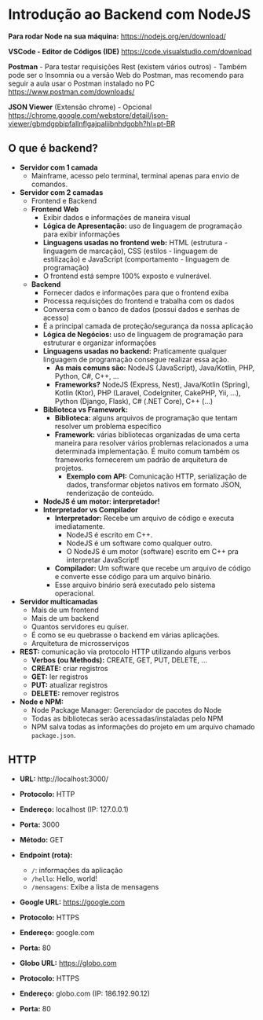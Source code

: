 # Introdução ao Backend com NodeJS

**Para rodar Node na sua máquina:**
https://nodejs.org/en/download/

**VSCode - Editor de Códigos (IDE)**
https://code.visualstudio.com/download

**Postman** - Para testar requisições Rest (existem vários outros) - Também pode ser o Insomnia ou a versão Web do Postman, mas recomendo para seguir a aula usar o Postman instalado no PC
https://www.postman.com/downloads/

**JSON Viewer** (Extensão chrome) - Opcional
https://chrome.google.com/webstore/detail/json-viewer/gbmdgpbipfallnflgajpaliibnhdgobh?hl=pt-BR

## O que é backend?

- **Servidor com 1 camada**
  - Mainframe, acesso pelo terminal, terminal apenas para envio de comandos.
- **Servidor com 2 camadas**
  - Frontend e Backend
  - **Frontend Web**
    - Exibir dados e informações de maneira visual
    - **Lógica de Apresentação:** uso de linguagem de programação para exibir informações
    - **Linguagens usadas no frontend web:** HTML (estrutura - linguagem de marcação), CSS (estilos - linguagem de estilização) e JavaScript (comportamento - linguagem de programação)
    - O frontend está sempre 100% exposto e vulnerável.
  - **Backend**
    - Fornecer dados e informações para que o frontend exiba
    - Processa requisições do frontend e trabalha com os dados
    - Conversa com o banco de dados (possui dados e senhas de acesso)
    - É a principal camada de proteção/segurança da nossa aplicação
    - **Lógica de Negócios:** uso de linguagem de programação para estruturar e organizar informações
    - **Linguagens usadas no backend:** Praticamente qualquer linguagem de programação consegue realizar essa ação.
      - **As mais comuns são:** NodeJS (JavaScript), Java/Kotlin, PHP, Python, C#, C++, ...
      - **Frameworks?** NodeJS (Express, Nest), Java/Kotlin (Spring), Kotlin (Ktor), PHP (Laravel, CodeIgniter, CakePHP, Yii, ...), Python (Django, Flask), C# (.NET Core), C++ (...)
    - **Biblioteca vs Framework:**
      - **Biblioteca:** alguns arquivos de programação que tentam resolver um problema específico
      - **Framework:** várias bibliotecas organizadas de uma certa maneira para resolver vários problemas relacionados a uma determinada implementação. É muito comum também os frameworks fornecerem um padrão de arquitetura de projetos.
        - **Exemplo com API:** Comunicação HTTP, serialização de dados, transformar objetos nativos em formato JSON, renderização de conteúdo.
    - **NodeJS é um motor: interpretador!**
    - **Interpretador vs Compilador**
      - **Interpretador:** Recebe um arquivo de código e executa imediatamente.
        - NodeJS é escrito em C++.
        - NodeJS é um software como qualquer outro.
        - O NodeJS é um motor (software) escrito em C++ pra interpretar JavaScript!
      - **Compilador:** Um software que recebe um arquivo de código e converte esse código para um arquivo binário.
      - Esse arquivo binário será executado pelo sistema operacional.
- **Servidor multicamadas**
  - Mais de um frontend
  - Mais de um backend
  - Quantos servidores eu quiser.
  - É como se eu quebrasse o backend em várias aplicações.
  - Arquitetura de microsserviços
- **REST:** comunicação via protocolo HTTP utilizando alguns verbos
  - **Verbos (ou Methods):** CREATE, GET, PUT, DELETE, ...
  - **CREATE:** criar registros
  - **GET:** ler registros
  - **PUT:** atualizar registros
  - **DELETE:** remover registros
- **Node e NPM:**
  - Node Package Manager: Gerenciador de pacotes do Node
  - Todas as bibliotecas serão acessadas/instaladas pelo NPM
  - NPM salva todas as informações do projeto em um arquivo chamado `package.json`.

## HTTP

- **URL:** http://localhost:3000/
- **Protocolo:** HTTP
- **Endereço:** localhost (IP: 127.0.0.1)
- **Porta:** 3000
- **Método:** GET
- **Endpoint (rota):**
  - `/`: informações da aplicação
  - `/hello`: Hello, world!
  - `/mensagens`: Exibe a lista de mensagens



- **Google URL:** https://google.com
- **Protocolo:** HTTPS
- **Endereço:** google.com
- **Porta:** 80



- **Globo URL:** https://globo.com
- **Protocolo:** HTTPS
- **Endereço:** globo.com (IP: 186.192.90.12)
- **Porta:** 80